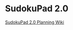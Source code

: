 # SudokuPad 2.0

[SudokuPad 2.0 Planning Wiki](https://github.com/SudokuPad/sudokupad2-planning/wiki)

